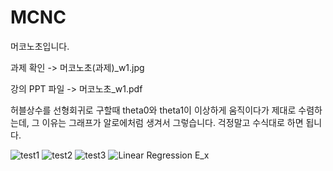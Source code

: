 # MCNC
머코노초입니다.

과제 확인 -> 머코노초(과제)_w1.jpg

강의 PPT 파일 -> 머코노초_w1.pdf



허블상수를 선형회귀로 구할때 theta0와 theta1이 이상하게 움직이다가 제대로 수렴하는데, 그 이유는 그래프가 알로에처럼 생겨서 그렇습니다. 걱정말고 수식대로 하면 됩니다.

![test1](https://user-images.githubusercontent.com/46434398/61181063-ca6ebb00-a65b-11e9-8b9e-345c42abbb8b.png)
![test2](https://user-images.githubusercontent.com/46434398/61181067-d8244080-a65b-11e9-97a7-fc091015cd2a.png)
![test3](https://user-images.githubusercontent.com/46434398/61181070-e07c7b80-a65b-11e9-91d2-d51fb46dead7.png)
![Linear Regression E_x](https://user-images.githubusercontent.com/46434398/61181071-e6725c80-a65b-11e9-8276-3f584fea2a7d.png)
